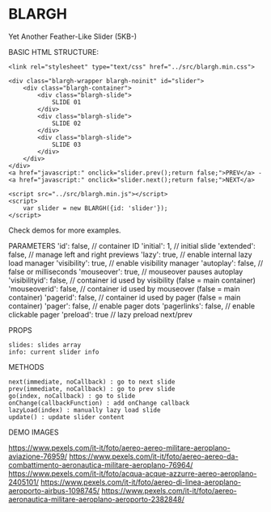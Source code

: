 # BLARGH
Yet Another Feather-Like Slider (5KB-)



BASIC HTML STRUCTURE:

	<link rel="stylesheet" type="text/css" href="../src/blargh.min.css">

	<div class="blargh-wrapper blargh-noinit" id="slider">
		<div class="blargh-container">
			<div class="blargh-slide">
				SLIDE 01
			</div>
			<div class="blargh-slide">
				SLIDE 02
			</div>
			<div class="blargh-slide">
				SLIDE 03
			</div>
		</div>
	</div>
	<a href="javascript:" onclick="slider.prev();return false;">PREV</a> - 
	<a href="javascript:" onclick="slider.next();return false;">NEXT</a>

	<script src="../src/blargh.min.js"></script>
	<script>
		var slider = new BLARGH({id: 'slider'});
	</script>

Check demos for more examples.



PARAMETERS
	'id': false, // container ID
	'initial': 1, // initial slide
	'extended': false, // manage left and right previews
	'lazy': true, // enable internal lazy load manager
	'visibility': true, // enable visibility manager
	'autoplay': false, // false or milliseconds
	'mouseover': true, // mouseover pauses autoplay
	'visibilityid': false, // container id used by visibility (false = main container)
	'mouseoverid': false, // container id used by mouseover (false = main container)
	'pagerid': false,  // container id used by pager (false = main container)
	'pager': false, // enable pager dots
	'pagerlinks': false, // enable clickable pager
	'preload': true // lazy preload next/prev



PROPS

	slides: slides array
	info: current slider info 



METHODS

	next(immediate, noCallback) : go to next slide
	prev(immediate, noCallback) : go to prev slide
	go(index, noCallback) : go to slide
	onChange(callbackFunction) : add onChange callback
	lazyLoad(index) : manually lazy load slide
	update() : update slider content



DEMO IMAGES

https://www.pexels.com/it-it/foto/aereo-aereo-militare-aeroplano-aviazione-76959/
https://www.pexels.com/it-it/foto/aereo-aereo-da-combattimento-aeronautica-militare-aeroplano-76964/
https://www.pexels.com/it-it/foto/acqua-acque-azzurre-aereo-aeroplano-2405101/
https://www.pexels.com/it-it/foto/aereo-di-linea-aeroplano-aeroporto-airbus-1098745/
https://www.pexels.com/it-it/foto/aereo-aeronautica-militare-aeroplano-aeroporto-2382848/
